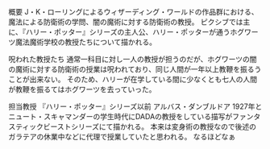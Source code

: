 概要
J・K・ローリングによるウィザーディング・ワールドの作品群における、魔法による防衛術の学問、闇の魔術に対する防衛術の教授。
ピクシブでは主に、『ハリー・ポッター』シリーズの主人公、ハリー・ポッターが通うホグワーツ魔法魔術学校の教授たちについて描かれる。

呪われた教授たち
通常一科目に対し一人の教授が担うのだが、ホグワーツの闇の魔術に対する防衛術の授業は呪われており、同じ人間が一年以上教鞭を振るうことが出来ない。
そのため、ハリーが在学している間に少なくとも七人の人間が教鞭を振るてはホグワーツを去っていった。

担当教授
『ハリー・ポッター』シリーズ以前
アルバス・ダンブルドア
1927年とニュート・スキャマンダーの学生時代にDADAの教授をしている描写がファンタスティックビーストシリーズにて描かれる。
本来は変身術の教授なので後述のガラテアの休業中などに代理で授業していたと思われる。
なるほどなぁ